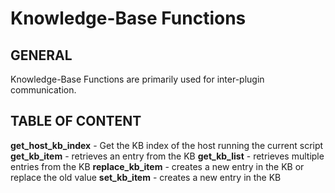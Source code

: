 # Knowledge-Base Functions

## GENERAL

Knowledge-Base Functions are primarily used for inter-plugin communication.

## TABLE OF CONTENT

**get_host_kb_index** - Get the KB index of the host running the current script
**get_kb_item** - retrieves an entry from the KB
**get_kb_list** - retrieves multiple entries from the KB
**replace_kb_item** - creates a new entry in the KB or replace the old value
**set_kb_item** - creates a new entry in the KB


